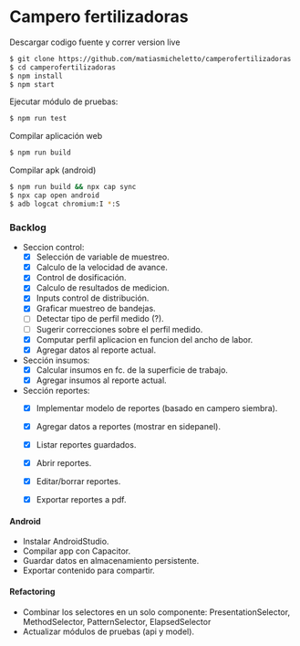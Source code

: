 # Campero fertilizadoras

Descargar codigo fuente y correr version live
```bash
$ git clone https://github.com/matiasmicheletto/camperofertilizadoras
$ cd camperofertilizadoras
$ npm install
$ npm start
```

Ejecutar módulo de pruebas:
```bash
$ npm run test
```

Compilar aplicación web
```bash
$ npm run build
```

Compilar apk (android)
```bash
$ npm run build && npx cap sync
$ npx cap open android
$ adb logcat chromium:I *:S
```


### Backlog

  - Seccion control:  
    - [x] Selección de variable de muestreo.  
    - [x] Calculo de la velocidad de avance.  
    - [x] Control de dosificación.  
    - [x] Calculo de resultados de medicion.  
    - [x] Inputs control de distribución.  
    - [x] Graficar muestreo de bandejas.  
    - [ ] Detectar tipo de perfil medido (?).  
    - [ ] Sugerir correcciones sobre el perfil medido.  
    - [x] Computar perfil aplicacion en funcion del ancho de labor.  
    - [x] Agregar datos al reporte actual.  
  - Sección insumos:  
    - [x] Calcular insumos en fc. de la superficie de trabajo.  
    - [x] Agregar insumos al reporte actual.  
  - Sección reportes:  
    - [x] Implementar modelo de reportes (basado en campero siembra).  
    - [x] Agregar datos a reportes (mostrar en sidepanel).  
    - [x] Listar reportes guardados.  
    - [x] Abrir reportes.  
    - [x] Editar/borrar reportes.  
    - [x] Exportar reportes a pdf.  


#### Android
  - Instalar AndroidStudio.  
  - Compilar app con Capacitor.  
  - Guardar datos en almacenamiento persistente.  
  - Exportar contenido para compartir.  

#### Refactoring  
  - Combinar los selectores en un solo componente: PresentationSelector, MethodSelector, PatternSelector, ElapsedSelector 
  - Actualizar módulos de pruebas (api y model).
